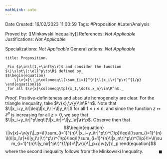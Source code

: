 ```yaml
---
mathLink: auto
---
```


<div class="topSpace"></div>

Date Created: 16/02/2023 11:00:59
Tags: #Proposition #Later/Analysis

Proved by: [[Minkowski Inequality]]
References: _Not Applicable_
Justifications: _Not Applicable_

Specializations: _Not Applicable_
Generalizations: _Not Applicable_

``` ad-Proposition
title: Proposition.

_Fix $p\in\l[1,+\infty\r)$ and consider the function $\|\slot\|:\ell^p\to\R$ defined by_
$$\begin{equation}
    \|\v{x}\|_p\coloneqq\l(\sum_{i=1}^{n}\l|x_i\r|^p\r)^{1/p}
\end{equation}$$
_for all $\v{x}\coloneqq\tpl{x_1,\dots,x_n}\in\R^n$._

```

_Proof_. Positive-definiteness and absolute homogeneity are clear. For the triangle inequality, take $\v{x},\v{y}\in\R^n$. Note that $\l|x_i+y_i\r|\leq\l|x_i\r|+\l|y_i\r|$ for all $1\leq i\leq n$, and since the function $z\mapsto z^p$ is increasing for all $z>0$, we see that $\l|x_i+y_i\r|^p\leq\l(\l|x_i\r|+\l|y_i\r|\r)^p$. Observe then that
$$\begin{equation}
    \|\v{x}+\v{y}\|_p=\l(\sum_{i=1}^{n}\l|x_i+y_i\r|^p\r)^{1/p}\leq\l(\sum_{i=1}^{n}\l(\l|x_i\r|+\l|y_i\r|\r)^p\r)^{1/p}\leq\l(\sum_{i=1}^{n}\l|x_n\r|^p\r)^{1/p}\!+\l(\sum_{i=1}^{n}\l|y_n\r|^p\r)^{1/p}=\|\v{x}\|_p+\|\v{y}\|_p
\end{equation}$$
where the second inequality follows from the Minkowski Inequality.<span style="float:right;">$\blacksquare$</span>
